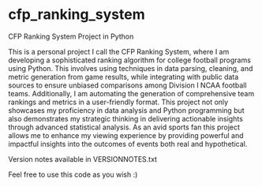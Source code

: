 # cfp_ranking_system
CFP Ranking System Project in Python


This is a personal project I call the CFP Ranking System, where I am developing a sophisticated ranking algorithm for college football programs using Python. This involves using techniques in data parsing, cleaning, and metric generation from game results, while integrating with public data sources to ensure unbiased comparisons among Division I NCAA football teams. Additionally, I am automating the generation of comprehensive team rankings and metrics in a user-friendly format. This project not only showcases my proficiency in data analysis and Python programming but also demonstrates my strategic thinking in delivering actionable insights through advanced statistical analysis. As an avid sports fan this project allows me to enhance my viewing experience by providing powerful and impactful insights into the outcomes of events both real and hypothetical.

Version notes available in VERSIONNOTES.txt

Feel free to use this code as you wish :)
